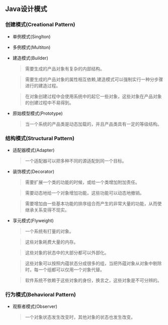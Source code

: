 ## Java设计模式

### 创建模式(Creational Pattern)
- 单例模式(Singlton)
- 多例模式(Multiton)
- 建造模式(Builder)
	> 需要生成的产品对象有复杂的内部结构。

	> 需要生成的产品对象的属性相互依赖,建造模式可以强制实行一种分步骤进行的建造过程。

	> 在对象创建过程中会使用系统中的起它一些对象，这些对象在产品对象的创建过程中不易得到。

- 原始模型模式(Prototype)

	> 当一个系统的产品类是动态加载的，并且产品类具有一定的等级结构。

### 结构模式(Structural Pattern)
- 适配器模式(Adapter)
	> 一个适配器可以把多种不同的源适配到同一个目标。

- 装饰模式(Decorator)
	> 需要扩展一个类的功能的时候，或给一个类增加附加责任。

	> 需要动态地给一个对象增加功能，这些功能可以动态地撤销。

	> 需要增加由一些基本功能的排序组合而产生的非常大量的功能，从而使继承关系变得不现实。

- 享元模式(Flyweight)
	> 一个系统有打量的对象。

	> 这些对象耗费大量的内存。

	> 这些对象的状态中的大部分都可以外部化。

	> 这些对象可以按照内蕴状态分成很多的组，当把外蕴对象从对象中剔除时，每一个组都可以仅用一个对象代替。

	> 软件系统不依赖于这些对象的身份，换言之，这些对象是不可分辨的。

### 行为模式(Behavioral Pattern)
- 观察者模式(Observer)
	> 一个对象状态发生改变时，其他对象的状态也发生改变。

	> 
